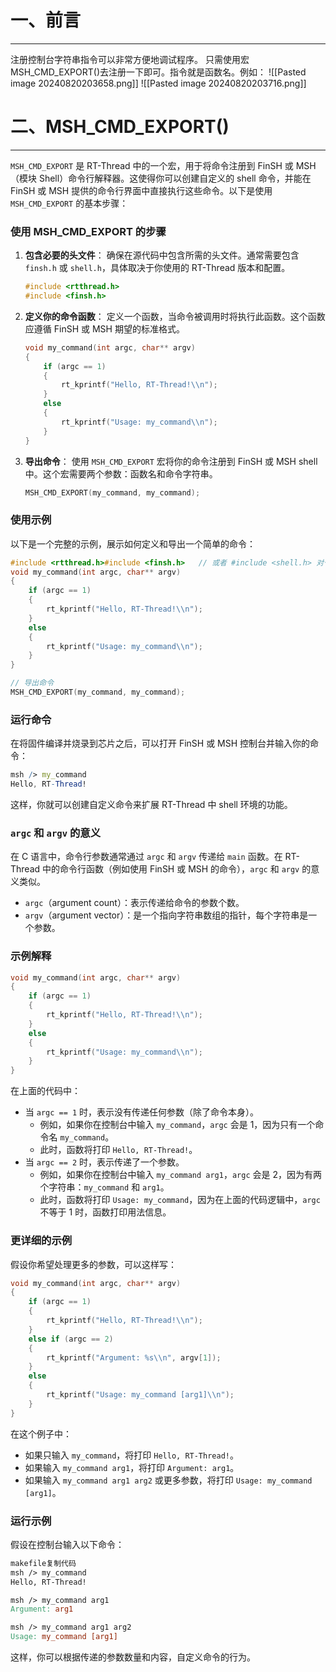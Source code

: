 # 一、前言
---
注册控制台字符串指令可以非常方便地调试程序。
只需使用宏MSH_CMD_EXPORT()去注册一下即可。指令就是函数名。例如：
![[Pasted image 20240820203658.png]]
![[Pasted image 20240820203716.png]]

# 二、MSH_CMD_EXPORT()
---
`MSH_CMD_EXPORT` 是 RT-Thread 中的一个宏，用于将命令注册到 FinSH 或 MSH（模块 Shell）命令行解释器。这使得你可以创建自定义的 shell 命令，并能在 FinSH 或 MSH 提供的命令行界面中直接执行这些命令。以下是使用 `MSH_CMD_EXPORT` 的基本步骤：
### 使用 MSH_CMD_EXPORT 的步骤
1. **包含必要的头文件**： 确保在源代码中包含所需的头文件。通常需要包含 `finsh.h` 或 `shell.h`，具体取决于你使用的 RT-Thread 版本和配置。
    ```c
    #include <rtthread.h>
    #include <finsh.h> 
    
    ```
2. **定义你的命令函数**： 定义一个函数，当命令被调用时将执行此函数。这个函数应遵循 FinSH 或 MSH 期望的标准格式。
    ```c
    void my_command(int argc, char** argv)
    {
        if (argc == 1)
        {
            rt_kprintf("Hello, RT-Thread!\\n");
        }
        else
        {
            rt_kprintf("Usage: my_command\\n");
        }
    }
    
    ```
3. **导出命令**： 使用 `MSH_CMD_EXPORT` 宏将你的命令注册到 FinSH 或 MSH shell 中。这个宏需要两个参数：函数名和命令字符串。
    ```c
    MSH_CMD_EXPORT(my_command, my_command);
    ```
### 使用示例
以下是一个完整的示例，展示如何定义和导出一个简单的命令：
```c
#include <rtthread.h>#include <finsh.h>   // 或者 #include <shell.h> 对于 MSH// 定义命令函数
void my_command(int argc, char** argv)
{
    if (argc == 1)
    {
        rt_kprintf("Hello, RT-Thread!\\n");
    }
    else
    {
        rt_kprintf("Usage: my_command\\n");
    }
}

// 导出命令
MSH_CMD_EXPORT(my_command, my_command);
```
### 运行命令
在将固件编译并烧录到芯片之后，可以打开 FinSH 或 MSH 控制台并输入你的命令：
```mathematica
msh /> my_command
Hello, RT-Thread!
```
这样，你就可以创建自定义命令来扩展 RT-Thread 中 shell 环境的功能。
### `argc` 和 `argv` 的意义
在 C 语言中，命令行参数通常通过 `argc` 和 `argv` 传递给 `main` 函数。在 RT-Thread 中的命令行函数（例如使用 FinSH 或 MSH 的命令），`argc` 和 `argv` 的意义类似。
- `argc`（argument count）：表示传递给命令的参数个数。
- `argv`（argument vector）：是一个指向字符串数组的指针，每个字符串是一个参数。
### 示例解释
```c
void my_command(int argc, char** argv)
{
    if (argc == 1)
    {
        rt_kprintf("Hello, RT-Thread!\\n");
    }
    else
    {
        rt_kprintf("Usage: my_command\\n");
    }
}
```
在上面的代码中：
- 当 `argc == 1` 时，表示没有传递任何参数（除了命令本身）。
    - 例如，如果你在控制台中输入 `my_command`，`argc` 会是 1，因为只有一个命令名 `my_command`。
    - 此时，函数将打印 `Hello, RT-Thread!`。
- 当 `argc == 2` 时，表示传递了一个参数。
    - 例如，如果你在控制台中输入 `my_command arg1`，`argc` 会是 2，因为有两个字符串：`my_command` 和 `arg1`。
    - 此时，函数将打印 `Usage: my_command`，因为在上面的代码逻辑中，`argc` 不等于 1 时，函数打印用法信息。
### 更详细的示例
假设你希望处理更多的参数，可以这样写：
```c
void my_command(int argc, char** argv)
{
    if (argc == 1)
    {
        rt_kprintf("Hello, RT-Thread!\\n");
    }
    else if (argc == 2)
    {
        rt_kprintf("Argument: %s\\n", argv[1]);
    }
    else
    {
        rt_kprintf("Usage: my_command [arg1]\\n");
    }
}
```
在这个例子中：
- 如果只输入 `my_command`，将打印 `Hello, RT-Thread!`。
- 如果输入 `my_command arg1`，将打印 `Argument: arg1`。
- 如果输入 `my_command arg1 arg2` 或更多参数，将打印 `Usage: my_command [arg1]`。
### 运行示例
假设在控制台输入以下命令：
```makefile
makefile复制代码
msh /> my_command
Hello, RT-Thread!

msh /> my_command arg1
Argument: arg1

msh /> my_command arg1 arg2
Usage: my_command [arg1]

```
这样，你可以根据传递的参数数量和内容，自定义命令的行为。





